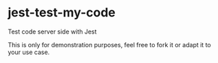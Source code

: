# jest-test-my-code

Test code server side with Jest

This is only for demonstration purposes, feel free to fork it or adapt it to your use case.
